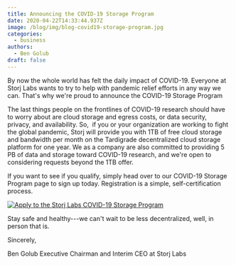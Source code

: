```yaml
---
title: Announcing the COVID-19 Storage Program
date: 2020-04-22T14:33:44.937Z
image: /blog/img/blog-covid19-storage-program.jpg
categories:
  - business
authors:
  - Ben Golub
draft: false
---
```

By now the whole world has felt the daily impact of COVID-19. Everyone at Storj Labs wants to try to help with pandemic relief efforts in any way we can. That's why we're proud to announce the COVID-19 Storage Program

The last things people on the frontlines of COVID-19 research should have to worry about are cloud storage and egress costs, or data security, privacy, and availability. So,  if you or your organization are working to fight the global pandemic, Storj will provide you with 1TB of free cloud storage and bandwidth per month on the Tardigrade decentralized cloud storage platform for one year. We as a company are also committed to providing 5 PB of data and storage toward COVID-19 research, and we're open to considering requests beyond the 1TB offer.

If you want to see if you qualify, simply head over to our COVID-19 Storage Program page to sign up today. Registration is a simple, self-certification process. 

[![Apply to the Storj Labs COVID-19 Storage Program](/blog/img/blog-btn-tc19sp.png)](https://tardigrade.io/covid)

Stay safe and healthy---we can't wait to be less decentralized, well, in person that is.

Sincerely,

Ben Golub
Executive Chairman and Interim CEO at Storj Labs